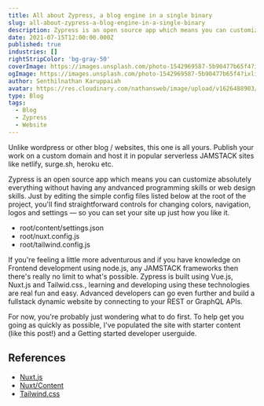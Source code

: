 ```yaml
---
title: All about Zypress, a blog engine in a single binary
slug: all-about-zypress-a-blog-engine-in-a-single-binary
description: Zypress is an open source app which means you can customize absolutely everything without having any andvanced programming skills or web design skills. Just by editing the simple config files listed below at the root of the project, you'll find straightforward controls for changing colors, navigation, logos and settings — so you can set your site up just how you like it.
date: 2021-07-15T12:00:00.000Z
published: true
industries: []
rightStripColor: 'bg-gray-50'
coverImage: https://images.unsplash.com/photo-1542969587-5b90477b65f4?ixlib=rb-4.0.3&ixid=M3wxMjA3fDB8MHxwaG90by1wYWdlfHx8fGVufDB8fHx8fA%3D%3D&auto=format&fit=crop&w=3319&q=80
ogImage: https://images.unsplash.com/photo-1542969587-5b90477b65f4?ixlib=rb-4.0.3&ixid=M3wxMjA3fDB8MHxwaG90by1wYWdlfHx8fGVufDB8fHx8fA%3D%3D&auto=format&fit=crop&w=3319&q=80
author: Senthilnathan Karuppaiah
avatar: https://res.cloudinary.com/nathansweb/image/upload/v1626488903/profile/Senthil-profile-picture-01_al07i5.jpg
type: Blog
tags:
  - Blog
  - Zypress
  - Website
---
```


Unlike wordpress or other blog / websites, this one is all yours. Publish your work on a custom domain and host it in popular serverless JAMSTACK sites like netlify, surge.sh, heroku etc. 

<!--more-->

Zypress is an open source app which means you can customize absolutely everything without having any andvanced programming skills or web design skills. Just by editing the simple config files listed below at the root of the project, you'll find straightforward controls for changing colors, navigation, logos and settings — so you can set your site up just how you like it.

* root/content/settings.json
* root/nuxt.config.js 
* root/tailwind.config.js 
  

 If you're feeling a little more adventurous and if you have knowledge on Frontend development using node.js, any JAMSTACK frameworks then there's really no limit to what's possible. Zypress is built using Vue.js, Nuxt.js and Tailwid.css., learning and developing using these technologies are real fun and easy. Advanced developers can go even further and build a fullstack dynamic website by connecting to your REST or GraphQL APIs.

For now, you're probably just wondering what to do first. To help get you going as quickly as possible, I've populated the site with starter content (like this post!) and a Getting started developer userguide.



## References

* [Nuxt.js](https://nuxtjs.org/)
* [Nuxt/Content](https://content.nuxtjs.org/)
* [Tailwind.css](https://tailwindcss.com/)